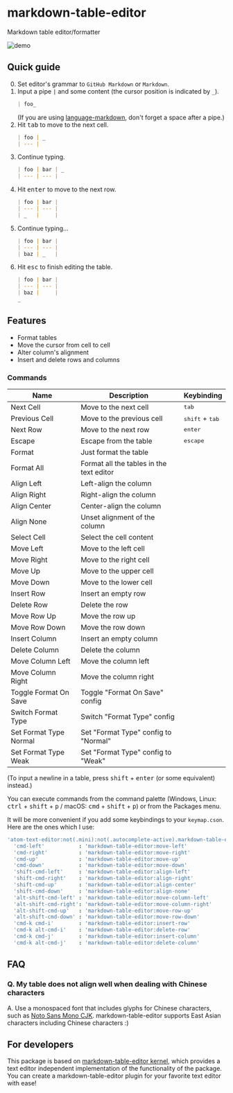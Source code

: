# markdown-table-editor
Markdown table editor/formatter

![demo](https://github.com/susisu/markdown-table-editor/wiki/images/demo.gif)

## Quick guide
0. Set editor's grammar to `GitHub Markdown` or `Markdown`.
1. Input a pipe `|` and some content (the cursor position is indicated by `_`).
    ``` markdown
    | foo_
    ```
    (If you are using [language-markdown](https://atom.io/packages/language-markdown), don't forget a space after a pipe.)
2. Hit <kbd>tab</kbd> to move to the next cell.
    ``` markdown
    | foo | _
    | --- |
    ```
3. Continue typing.
    ``` markdown
    | foo | bar | _
    | --- | --- |
    ```
4. Hit <kbd>enter</kbd> to move to the next row.
    ``` markdown
    | foo | bar |
    | --- | --- |
    | _   |     |
    ```
5. Continue typing...
    ``` markdown
    | foo | bar |
    | --- | --- |
    | baz | _   |
    ```
6. Hit <kbd>esc</kbd> to finish editing the table.
    ``` markdown
    | foo | bar |
    | --- | --- |
    | baz |     |
    _
    ```

## Features
* Format tables
* Move the cursor from cell to cell
* Alter column's alignment
* Insert and delete rows and columns

### Commands
| Name                   | Description                              | Keybinding                        |
| ---------------------- | ---------------------------------------- | --------------------------------- |
| Next Cell              | Move to the next cell                    | <kbd>tab</kbd>                    |
| Previous Cell          | Move to the previous cell                | <kbd>shift</kbd> + <kbd>tab</kbd> |
| Next Row               | Move to the next row                     | <kbd>enter</kbd>                  |
| Escape                 | Escape from the table                    | <kbd>escape</kbd>                 |
| Format                 | Just format the table                    |                                   |
| Format All             | Format all the tables in the text editor |                                   |
| Align Left             | Left-align the column                    |                                   |
| Align Right            | Right-align the column                   |                                   |
| Align Center           | Center-align the column                  |                                   |
| Align None             | Unset alignment of the column            |                                   |
| Select Cell            | Select the cell content                  |                                   |
| Move Left              | Move to the left cell                    |                                   |
| Move Right             | Move to the right cell                   |                                   |
| Move Up                | Move to the upper cell                   |                                   |
| Move Down              | Move to the lower cell                   |                                   |
| Insert Row             | Insert an empty row                      |                                   |
| Delete Row             | Delete the row                           |                                   |
| Move Row Up            | Move the row up                          |                                   |
| Move Row Down          | Move the row down                        |                                   |
| Insert Column          | Insert an empty column                   |                                   |
| Delete Column          | Delete the column                        |                                   |
| Move Column Left       | Move the column left                     |                                   |
| Move Column Right      | Move the column right                    |                                   |
| Toggle Format On Save  | Toggle "Format On Save" config           |                                   |
| Switch Format Type     | Switch  "Format Type" config             |                                   |
| Set Format Type Normal | Set "Format Type" config to "Normal"     |                                   |
| Set Format Type Weak   | Set "Format Type" config to "Weak"       |                                   |

(To input a newline in a table, press <kbd>shift</kbd> + <kbd>enter</kbd> (or some equivalent) instead.)

You can execute commands from the command palette (Windows, Linux: <kbd>ctrl</kbd> + <kbd>shift</kbd> + <kbd>p</kbd> / macOS: <kbd>cmd</kbd> + <kbd>shift</kbd> + <kbd>p</kbd>) or from the Packages menu.

It will be more convenient if you add some keybindings to your `keymap.cson`.
Here are the ones which I use:

``` coffee
'atom-text-editor:not(.mini):not(.autocomplete-active).markdown-table-editor-active':
  'cmd-left'           : 'markdown-table-editor:move-left'
  'cmd-right'          : 'markdown-table-editor:move-right'
  'cmd-up'             : 'markdown-table-editor:move-up'
  'cmd-down'           : 'markdown-table-editor:move-down'
  'shift-cmd-left'     : 'markdown-table-editor:align-left'
  'shift-cmd-right'    : 'markdown-table-editor:align-right'
  'shift-cmd-up'       : 'markdown-table-editor:align-center'
  'shift-cmd-down'     : 'markdown-table-editor:align-none'
  'alt-shift-cmd-left' : 'markdown-table-editor:move-column-left'
  'alt-shift-cmd-right': 'markdown-table-editor:move-column-right'
  'alt-shift-cmd-up'   : 'markdown-table-editor:move-row-up'
  'alt-shift-cmd-down' : 'markdown-table-editor:move-row-down'
  'cmd-k cmd-i'        : 'markdown-table-editor:insert-row'
  'cmd-k alt-cmd-i'    : 'markdown-table-editor:delete-row'
  'cmd-k cmd-j'        : 'markdown-table-editor:insert-column'
  'cmd-k alt-cmd-j'    : 'markdown-table-editor:delete-column'
```

## FAQ
### Q. My table does not align well when dealing with Chinese characters
A. Use a monospaced font that includes glyphs for Chinese characters, such as [Noto Sans Mono CJK](https://github.com/googlei18n/noto-cjk).
markdown-table-editor supports East Asian characters including Chinese characters :)

## For developers
This package is based on [markdown-table-editor kernel](https://github.com/susisu/mte-kernel), which provides a text editor independent implementation of the functionality of the package.
You can create a markdown-table-editor plugin for your favorite text editor with ease!
